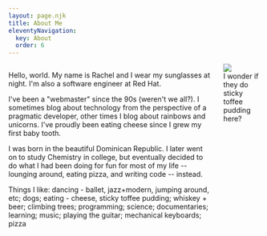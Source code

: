 ```yaml
---
layout: page.njk
title: About Me
eleventyNavigation:
  key: About
  order: 6
---
```


<div class="columns">
<div class="column is-three-quarters">

Hello, world. My name is Rachel and I wear my sunglasses at night. I'm also a software engineer at Red Hat.

I've been a "webmaster" since the 90s (weren't we all?). I sometimes blog about technology from the perspective of a pragmatic developer, other times I blog about rainbows and unicorns. I've proudly been eating cheese since I grew my first baby tooth.

I was born in the beautiful Dominican Republic. I later went on to study Chemistry in college, but eventually decided to do what I had been doing for fun for most of my life -- lounging around, eating pizza, and writing code -- instead.

<p class="marquee">
   <span>
   Things I like: dancing - ballet, jazz+modern, jumping around, etc; dogs; eating - cheese, sticky toffee pudding; whiskey + beer; climbing trees; programming; science; documentaries; learning; music; playing the guitar; mechanical keyboards; pizza
   </span>
 </p>

</div>


<div class="column">
<div class="picture">
<div class="picture__border">
<img src="/img/photos/rachel-cropped.jpg">
<figcaption>I wonder if they do sticky toffee pudding here?</figcaption>
</div>
</div>
</div>
</div>


